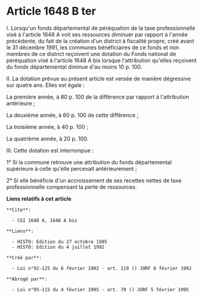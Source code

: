# Article 1648 B ter

I. Lorsqu'un fonds départemental de péréquation de la taxe professionnelle visé à l'article 1648 A voit ses ressources
diminuer par rapport à l'année précédente, du fait de la création d'un district à fiscalité propre, créé avant le 31 décembre
1991, les communes bénéficiaires de ce fonds et non membres de ce district reçoivent une dotation du Fonds national de
péréquation visé à l'article 1648 A bis lorsque l'attribution qu'elles reçoivent du fonds départemental diminue d'au moins 10
p. 100.

II. La dotation prévue au présent article est versée de manière dégressive sur quatre ans. Elles est égale :

La première année, à 80 p. 100 de la différence par rapport à l'attribution antérieure ;

La deuxième année, à 60 p. 100 de cette différence ;

La troisième année, à 40 p. 100 ;

La quatrième année, à 20 p. 100.

III. Cette dotation est interrompue :

1° Si la commune retrouve une attribution du fonds départemental supérieure à celle qu'elle percevait antérieurement ;

2° Si elle bénéficie d'un accroissement de ses recettes nettes de taxe professionnelle compensant la perte de ressources.

**Liens relatifs à cet article**

	**Cite**:

	  - CGI 1648 A, 1648 A bis

	**Liens**:

	  - HISTO: Edition du 27 octobre 1995
	  - HISTO: Edition du 4 juillet 1992

	**Créé par**:

	  - Loi n°92-125 du 6 février 1992 - art. 119 () JORF 8 février 1992

	**Abrogé par**:

	  - Loi n°95-115 du 4 février 1995 - art. 70 () JORF 5 février 1995
